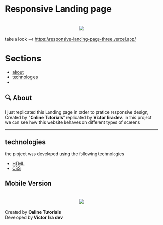 # Responsive Landing page
<h1 align="center" >
    <img src="https://ik.imagekit.io/mcvhbcq4zu/Animated_GIF-downsized_large__2___KRPIc-X1.gif">
</h1>

take a look --> https://responsive-landing-page-three.vercel.app/

# Sections
- [about](#-About)
- [technologies](#-technologies)
- 
## :mag: About

I just replicated this Landing page in  order to pratice  responsive design, Created by "**Online Tutorials**" replicated by **Victor lira dev**. in this project we can see how this website behaves on different types of screens

---
 
 ## technologies
the project was developed using the following technologies
- [HTML](https://developer.mozilla.org/en-US/docs/Web/HTML)
- [CSS](https://developer.mozilla.org/en-US/docs/Web/CSS)

## Mobile Version

<h1 align="center" >
    <img src="https://ik.imagekit.io/mcvhbcq4zu/Animated_GIF-downsized_large__3__t_sXKwUd7.gif">
</h1>

Created by **Online Tutorials** <br>
Developed by **Victor lira dev**
